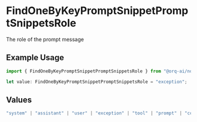 # FindOneByKeyPromptSnippetPromptSnippetsRole

The role of the prompt message

## Example Usage

```typescript
import { FindOneByKeyPromptSnippetPromptSnippetsRole } from "@orq-ai/node/models/operations";

let value: FindOneByKeyPromptSnippetPromptSnippetsRole = "exception";
```

## Values

```typescript
"system" | "assistant" | "user" | "exception" | "tool" | "prompt" | "correction" | "expected_output"
```